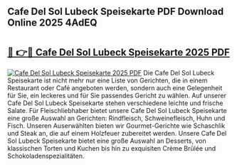 ## Cafe Del Sol Lubeck Speisekarte PDF Download Online 2025 4AdEQ

# <h2><a href="http://gccceg.nevu.top/?p=Cafe+Del+Sol+Lubeck+Speisekarte">🔗 👉🔴 Cafe Del Sol Lubeck Speisekarte 2025 PDF</a></h2>

[![Cafe Del Sol Lubeck Speisekarte 2025 PDF](https://i.imgur.com/dBaPXMq.png)](http://gccceg.nevu.top/?p=Cafe+Del+Sol+Lubeck+Speisekarte)
Die Cafe Del Sol Lubeck Speisekarte ist nicht mehr nur eine Liste von Gerichten, die in einem Restaurant oder Café angeboten werden, sondern auch eine Gelegenheit für Sie, ein leckeres und für Sie passendes Gericht zu wählen. Auf unserer Cafe Del Sol Lubeck Speisekarte stehen verschiedene leichte und frische Salate. Für Fleischliebhaber bietet unsere Cafe Del Sol Lubeck Speisekarte eine große Auswahl an Gerichten: Rindfleisch, Schweinefleisch, Huhn und Fisch. Unseren Auserwählten bieten wir Gourmet-Gerichte wie Schaschlik und Steak an, die auf einem Holzfeuer zubereitet werden. Unsere Cafe Del Sol Lubeck Speisekarte bietet eine große Auswahl an Desserts, von klassischen Torten und Kuchen bis hin zu exquisiten Crème Brûlée und Schokoladenspezialitäten.
